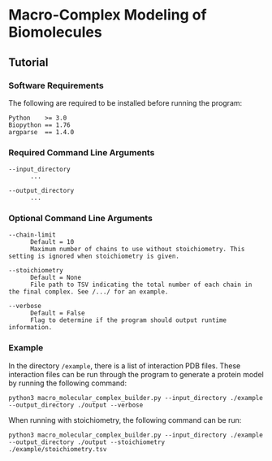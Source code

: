 # Macro-Complex Modeling of Biomolecules

## Tutorial

### Software Requirements

The following are required to be installed before running the program:

```
Python    >= 3.0
Biopython == 1.76
argparse  == 1.4.0
```

### Required Command Line Arguments

```
--input_directory
      ...

--output_directory
      ...
```

### Optional Command Line Arguments

```
--chain-limit
      Default = 10
      Maximum number of chains to use without stoichiometry. This setting is ignored when stoichiometry is given.

--stoichiometry
      Default = None
      File path to TSV indicating the total number of each chain in the final complex. See /.../ for an example.

--verbose
      Default = False
      Flag to determine if the program should output runtime information.
```

### Example

In the directory `/example`, there is a list of interaction PDB files. These interaction files can be run through the program to generate a protein model by running the following command:

`python3 macro_molecular_complex_builder.py --input_directory ./example --output_directory ./output --verbose`

When running with stoichiometry, the following command can be run:

`python3 macro_molecular_complex_builder.py --input_directory ./example --output_directory ./output --stoichiometry ./example/stoichiometry.tsv`
